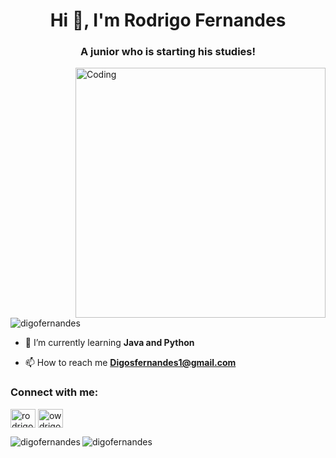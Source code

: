 <h1 align="center">Hi 👋, I'm Rodrigo Fernandes</h1>
<h3 align="center">A junior who is starting his studies!</h3>
<img align="right" alt="Coding" width="400" src="https://c.tenor.com/2uyENRmiUt0AAAAC/coding.gif">

<p align="left"> <img src="https://komarev.com/ghpvc/?username=digofernandes&label=Profile%20views&color=0e75b6&style=flat" alt="digofernandes" /> </p>

- 🌱 I’m currently learning **Java and Python**

- 📫 How to reach me **Digosfernandes1@gmail.com**

<h3 align="left">Connect with me:</h3>
<p align="left">
<a href="https://linkedin.com/in/rodrigo-souza-742175149" target="blank"><img align="center" src="https://raw.githubusercontent.com/rahuldkjain/github-profile-readme-generator/master/src/images/icons/Social/linked-in-alt.svg" alt="rodrigo-souza-742175149" height="30" width="40" /></a>
<a href="https://instagram.com/owdrigo_" target="blank"><img align="center" src="https://raw.githubusercontent.com/rahuldkjain/github-profile-readme-generator/master/src/images/icons/Social/instagram.svg" alt="owdrigo_" height="30" width="40" /></a>
</p>

<p><img align="left" src="https://github-readme-stats.vercel.app/api/top-langs?username=digofernandes&show_icons=true&locale=en&layout=compact" alt="digofernandes" /></p>



<p><img align="center" src="https://github-readme-streak-stats.herokuapp.com/?user=digofernandes&" alt="digofernandes" /></p>
